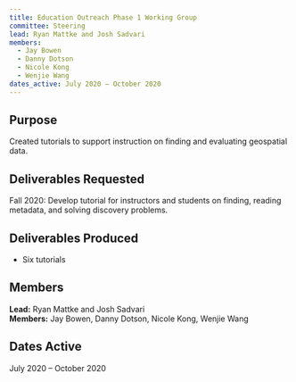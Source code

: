 ```yaml
---
title: Education Outreach Phase 1 Working Group
committee: Steering
lead: Ryan Mattke and Josh Sadvari
members:
  - Jay Bowen
  - Danny Dotson
  - Nicole Kong
  - Wenjie Wang
dates_active: July 2020 – October 2020
---
```


## Purpose
Created tutorials to support instruction on finding and evaluating geospatial data.

## Deliverables Requested
Fall 2020: Develop tutorial for instructors and students on finding, reading metadata, and solving discovery problems.

## Deliverables Produced
- Six tutorials

## Members
**Lead:** Ryan Mattke and Josh Sadvari  
**Members:** Jay Bowen, Danny Dotson, Nicole Kong, Wenjie Wang

## Dates Active
July 2020 – October 2020
